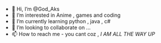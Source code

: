 - 👋 Hi, I’m @God_Aks
- 👀 I’m interested in Anime , games and coding
- 🌱 I’m currently learning python , java , c#
- 💞️ I’m looking to collaborate on ...
- 📫 How to reach me - you cant coz , *I AM ALL THE WAY UP*

<!---
Aks-uniq/Aks-uniq is a ✨ special ✨ repository because its `README.md` (this file) appears on your GitHub profile.
You can click the Preview link to take a look at your changes.
--->
